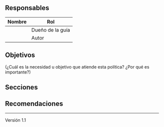 ## Responsables

| Nombre  | Rol   |
|---------|-------|
|         | Dueño de la guía |
|         | Autor |

## Objetivos
(¿Cuál es la necesidad u objetivo que atiende esta política? ¿Por qué es importante?)

## Secciones

## Recomendaciones

***
Versión 1.1
